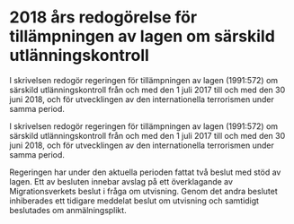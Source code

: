 # 2018 års redogörelse för tillämpningen av lagen om särskild utlänningskontroll

I skrivelsen redogör regeringen för tillämpningen av lagen (1991:572) om särskild utlänningskontroll från och med den 1 juli 2017 till och med den 30 juni 2018, och för utvecklingen av den internationella terrorismen under samma period.

I skrivelsen redogör regeringen för tillämpningen av lagen (1991:572) om särskild utlänningskontroll från och med den 1 juli 2017 till och med den 30 juni 2018, och för utvecklingen av den internationella terrorismen under samma period.

Regeringen har under den aktuella perioden fattat två beslut med stöd av lagen. Ett av besluten innebar avslag på ett överklagande av Migrationsverkets beslut i fråga om utvisning. Genom det andra beslutet inhiberades ett tidigare meddelat beslut om utvisning och samtidigt beslutades om anmälningsplikt.
